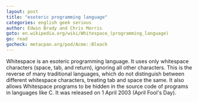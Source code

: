 ```yaml
---
layout: post
title: "esoteric programming language"
categories: english geek serious
author: Edwin Brady and Chris Morris
goto: en.wikipedia.org/wiki/Whitespace_(programming_language)
go: read
gocheck: metacpan.org/pod/Acme::Bleach
---
```


Whitespace is an esoteric programming language. It uses only whitespace characters (space, tab, and return), ignoring all other characters. This is the reverse of many traditional languages, which do not distinguish between different whitespace characters, treating tab and space the same. It also allows Whitespace programs to be hidden in the source code of programs in languages like C. It was released on 1 April 2003 (April Fool's Day). 

